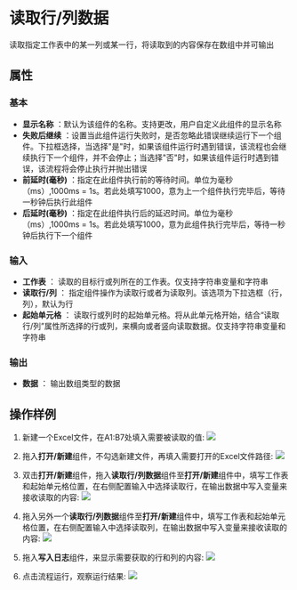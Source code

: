 # 读取行/列数据
读取指定工作表中的某一列或某一行，将读取到的内容保存在数组中并可输出

## 属性

### 基本

- **显示名称** ：默认为该组件的名称。支持更改，用户自定义此组件的显示名称
- **失败后继续** ：设置当此组件运行失败时，是否忽略此错误继续运行下一个组件。下拉框选择，当选择"是"时，如果该组件运行时遇到错误，该流程也会继续执行下一个组件，并不会停止；当选择"否"时，如果该组件运行时遇到错误，该流程将会停止执行并抛出错误
- **前延时(毫秒)** ：指定在此组件执行前的等待时间。单位为毫秒（ms）,1000ms = 1s。若此处填写1000，意为上一个组件执行完毕后，等待一秒钟后执行此组件
- **后延时(毫秒)** ：指定在此组件执行后的延迟时间。单位为毫秒（ms）,1000ms = 1s。若此处填写1000，意为此组件执行完毕后，等待一秒钟后执行下一个组件


### 输入

- **工作表** ： 读取的目标行或列所在的工作表。仅支持字符串变量和字符串
- **读取行/列** ：  指定组件操作为读取行或者为读取列。该选项为下拉选框（行，列），默认为行
- **起始单元格** ：  读取行或列时的起始单元格。将从此单元格开始，结合“读取行/列”属性所选择的行或列，来横向或者竖向读取数据。仅支持字符串变量和字符串

### 输出
- **数据** ： 输出数组类型的数据

## 操作样例
1. 新建一个Excel文件，在A1:B7处填入需要被读取的值:
![](https://docimages.blob.core.chinacloudapi.cn/images/Activities/wps9.png)

2. 拖入**打开/新建**组件，不勾选新建文件，再填入需要打开的Excel文件路径:
![](https://docimages.blob.core.chinacloudapi.cn/images/Activities/wps5.png)

3. 双击**打开/新建**组件，拖入**读取行/列数据**组件至**打开/新建**组件中，填写工作表和起始单元格位置，在右侧配置输入中选择读取行，在输出数据中写入变量来接收读取的内容:
![](https://docimages.blob.core.chinacloudapi.cn/images/Activities/wps13.png)

4. 拖入另外一个**读取行/列数据**组件至**打开/新建**组件中，填写工作表和起始单元格位置，在右侧配置输入中选择读取列，在输出数据中写入变量来接收读取的内容:
![](https://docimages.blob.core.chinacloudapi.cn/images/Activities/wps14.png)

5. 拖入**写入日志**组件，来显示需要获取的行和列的内容:
![](https://docimages.blob.core.chinacloudapi.cn/images/Activities/wps15.png)

6. 点击流程运行，观察运行结果:
![](https://docimages.blob.core.chinacloudapi.cn/images/Activities/wps16.png)